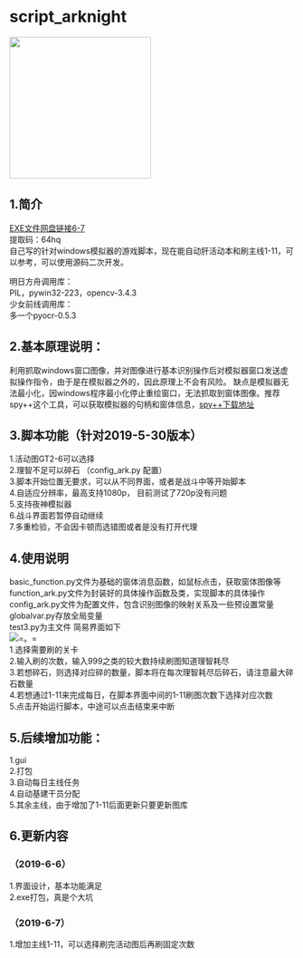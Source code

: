 # script_arknight
<p align="left">
	<img src="https://github.com/vertuer/script_arknight/blob/master/processed/f9c6cbdc6b.jpg" width="250" height="250">
</p>

## 1.简介
  [EXE文件网盘链接6-7](https://pan.baidu.com/s/1oP-e_mdTc9TMgKX_Qowc2w)  
  提取码：64hq  
  自己写的针对windows模拟器的游戏脚本，现在能自动肝活动本和刷主线1-11，可以参考，可以使用源码二次开发。

明日方舟调用库：  
PIL，pywin32-223，opencv-3.4.3  
少女前线调用库：  
多一个pyocr-0.5.3



## 2.基本原理说明：
  利用抓取windows窗口图像，并对图像进行基本识别操作后对模拟器窗口发送虚拟操作指令，由于是在模拟器之外的，因此原理上不会有风险。
缺点是模拟器无法最小化，因windows程序最小化停止重绘窗口，无法抓取到窗体图像。推荐spy++这个工具，可以获取模拟器的句柄和窗体信息，[spy++下载地址](http://pan.baidu.com/s/1skMJUkH)

## 3.脚本功能（针对2019-5-30版本）
  1.活动图GT2-6可以选择  
  2.理智不足可以碎石    （config_ark.py 配置）  
  3.脚本开始位置无要求，可以从不同界面，或者是战斗中等开始脚本  
  4.自适应分辨率，最高支持1080p， 目前测试了720p没有问题  
  5.支持夜神模拟器  
  6.战斗界面若暂停自动继续  
  7.多重检验，不会因卡顿而选错图或者是没有打开代理

## 4.使用说明
  basic_function.py文件为基础的窗体消息函数，如鼠标点击，获取窗体图像等  
  function_ark.py文件为封装好的具体操作函数及类，实现脚本的具体操作  
  config_ark.py文件为配置文件，包含识别图像的映射关系及一些预设置常量  
  globalvar.py存放全局变量  
  test3.py为主文件
  简易界面如下  
  ![=。=](https://github.com/vertuer/script_arknight/blob/master/123.png)  
  1.选择需要刷的关卡  
  2.输入刷的次数，输入999之类的较大数持续刷图知道理智耗尽  
  3.若想碎石，则选择对应碎的数量，脚本将在每次理智耗尽后碎石，请注意最大碎石数量  
  4.若想通过1-11来完成每日，在脚本界面中间的1-11刷图次数下选择对应次数  
  5.点击开始运行脚本，中途可以点击结束来中断
## 5.后续增加功能：
  1.gui  
  2.打包  
  3.自动每日主线任务  
  4.自动基建干员分配  
  5.其余主线，由于增加了1-11后面更新只要更新图库  
  
## 6.更新内容
### （2019-6-6）
  1.界面设计，基本功能满足  
  2.exe打包，真是个大坑
### （2019-6-7）
  1.增加主线1-11，可以选择刷完活动图后再刷固定次数  
